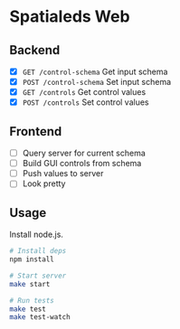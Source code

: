 Spatialeds Web
==============

## Backend

- [x] `GET /control-schema` Get input schema
- [x] `POST /control-schema` Set input schema
- [x] `GET /controls` Get control values
- [x] `POST /controls` Set control values

## Frontend

- [ ] Query server for current schema
- [ ] Build GUI controls from schema
- [ ] Push values to server
- [ ] Look pretty

## Usage

Install node.js.

```sh
# Install deps
npm install

# Start server
make start

# Run tests
make test
make test-watch
```
